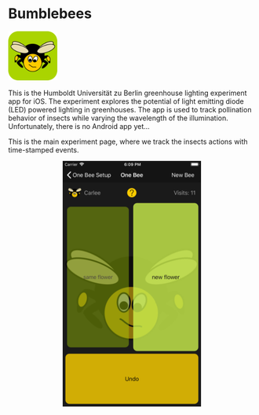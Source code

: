 # Bumblebees

<p align="left">
<img src="https://github.com/OliverSchaff/Bumblebees/blob/master/graphics/RoundedIcon500.png" width=100px alt="Bumblebees" title="Bublebees">
</p>

This is the Humboldt Universität zu Berlin greenhouse lighting experiment app for iOS.
The experiment explores the potential of light emitting diode (LED) powered lighting in greenhouses. 
The app is used to track pollination behavior of insects while varying the wavelength of the illumination.
Unfortunately, there is no Android app yet...

This is the main experiment page, where we track the insects actions with time-stamped events.
<p align="center">
<img src="https://github.com/OliverSchaff/Bumblebees/blob/master/Bumblebees/Simulator%20Screen%20Shot%20-%20iPhone%208%20Plus%20-%202018-07-29%20at%2018.09.19.png" height=500px alt="Bumblebees" title="Bublebees">
</p>
